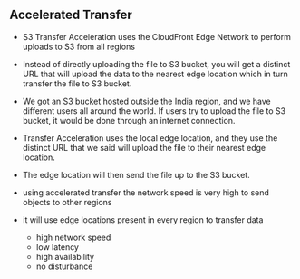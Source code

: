 ## Accelerated Transfer

* S3 Transfer Acceleration uses the CloudFront Edge Network to perform uploads to S3 from all regions

* Instead of directly uploading the file to S3 bucket, you will get a distinct URL that will upload the data to the nearest edge location which in turn transfer the file to S3 bucket. 

* We got an S3 bucket hosted outside the India region, and we have different users all around the world. If users try to upload the file to S3 bucket, it would be done through an internet connection.

* Transfer Acceleration uses the local edge location, and they use the distinct URL that we said will upload the file to their nearest edge location.

* The edge location will then send the file up to the S3 bucket. 

* using accelerated transfer the network speed is very high to send objects to other regions

* it will use edge locations present in every region to transfer data
   - high network speed
   - low latency
   - high availability
   - no disturbance